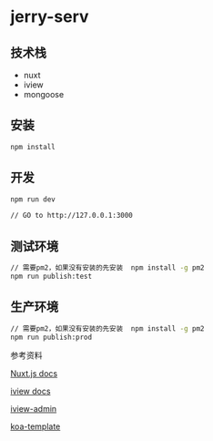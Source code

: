 # jerry-serv

## 技术栈

* nuxt
* iview
* mongoose

## 安装
```bash
npm install
```

## 开发
```bash
npm run dev

// GO to http://127.0.0.1:3000
```

## 测试环境
```bash
// 需要pm2，如果没有安装的先安装  npm install -g pm2
npm run publish:test
```

## 生产环境
```bash
// 需要pm2，如果没有安装的先安装  npm install -g pm2
npm run publish:prod
```

参考资料

[Nuxt.js docs](https://github.com/nuxt/nuxt.js)

[iview docs](https://www.iviewui.com/docs/guide/install)

[iview-admin](https://github.com/iview/iview-admin)

[koa-template](https://github.com/nuxt-community/koa-template)
